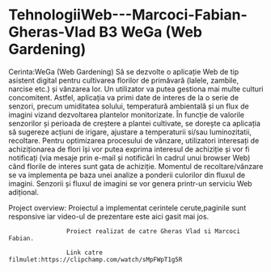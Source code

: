 # TehnologiiWeb---Marcoci-Fabian-Gheras-Vlad B3 WeGa (Web Gardening)


Cerinta:WeGa (Web Gardening)
Să se dezvolte o aplicație Web de tip asistent digital pentru cultivarea florilor de primăvară (lalele, zambile, narcise etc.) și vânzarea lor. Un utilizator va putea gestiona mai multe culturi concomitent. Astfel, aplicația va primi date de interes de la o serie de senzori, precum umiditatea solului, temperatură ambientală și un flux de imagini vizand dezvoltarea plantelor monitorizate. În funcție de valorile senzorilor și perioada de creștere a plantei cultivate, se dorește ca aplicația să sugereze acțiuni de irigare, ajustare a temperaturii si/sau luminozitatii, recoltare. Pentru optimizarea procesului de vânzare, utilizatori interesați de achiziționarea de flori își vor putea exprima interesul de achiziție și vor fi notificați (via mesaje prin e-mail și notificări în cadrul unui browser Web) când florile de interes sunt gata de achiziție. Momentul de recoltare/vânzare se va implementa pe baza unei analize a ponderii culorilor din fluxul de imagini. Senzorii și fluxul de imagini se vor genera printr-un serviciu Web adițional.

Project overview: Proiectul a implementat cerintele cerute,paginile sunt responsive iar video-ul de prezentare este aici gasit mai jos.

                    Proiect realizat de catre Gheras Vlad si Marcoci Fabian.

                    Link catre filmulet:https://clipchamp.com/watch/sMpFWpT1g5R

                    
